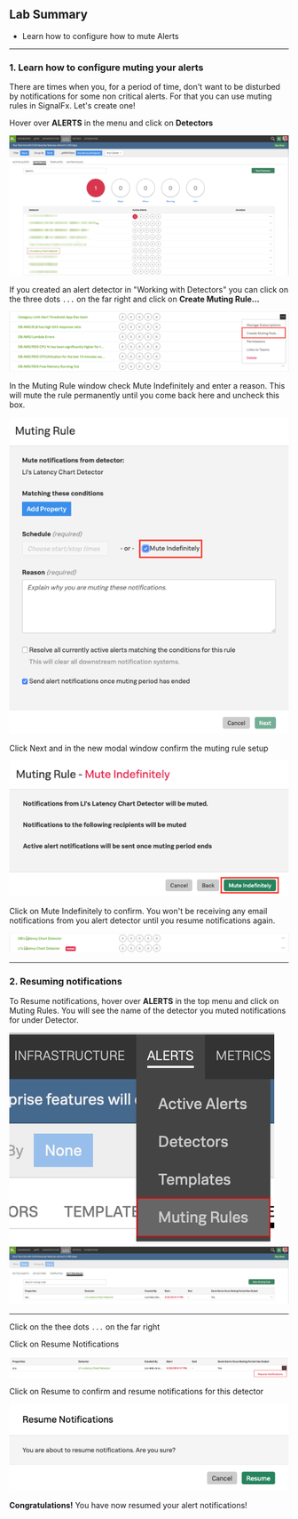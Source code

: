 ## Lab Summary
* Learn how to configure how to mute Alerts
  
---

### 1. Learn how to configure muting your alerts
There are times when you, for a period of time, don't want to be disturbed by notifications for some non critical alerts. For that you can use muting rules in SignalFx. Let's create one!

Hover over **ALERTS** in the menu and click on **Detectors**

![](../images/M1-l3-1.png) 

If you created an alert detector in "Working with Detectors" you can click on the three dots `...` on the far right and click on **Create Muting Rule...**

![Create Muting Rule](../images/module2/create-rule.png) 

In the Muting Rule window check Mute Indefinitely and enter a reason. This will mute the rule permanently until you come back here and uncheck this box.

![Mute Indefinitely](../images/module2/mute-indefinitely.png#shadow) 

Click Next and in the new modal window confirm the muting rule setup

![](../images/module2/confirm-rule.png#shadow) 

Click on Mute Indefinitely to confirm. You won't be receiving any email notifications from you alert detector until you resume notifications again.

![](../images/module2/list-muted-rule.png) 

---

### 2. Resuming notifications

To Resume notifications, hover over **ALERTS** in the top menu and click on Muting Rules. You will see the name of the detector you muted notifications for under Detector.

![](../images/M1-l3-6.png) 
![](../images/M1-l3-7.png) 

---

Click on the thee dots `...` on the far right 

Click on Resume Notifications

![](../images/M1-l3-8.png) 

Click on Resume to confirm and resume notifications for this detector

![](../images/module2/resume.png#shadow) 

**Congratulations!** You have now resumed your alert notifications!
